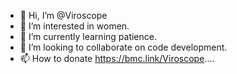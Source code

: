 - 👋 Hi, I’m @Viroscope
- 👀 I’m interested in women.
- 🌱 I’m currently learning patience.
- 💞️ I’m looking to collaborate on code development.
- 📫 How to donate https://bmc.link/Viroscope....

<!---
Viroscope/Viroscope is a ✨ special ✨ repository because its `README.md` (this file) appears on your GitHub profile.
You can click the Preview link to take a look at your changes.
--->
